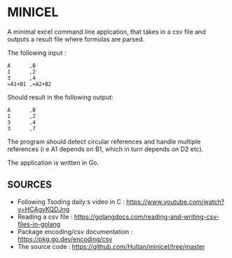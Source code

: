 # MINICEL

A minimal excel command line applcation, that takes in a csv file and outputs a result file where formulas are parsed. 

The following input :

```csv
A      ,B
1      ,2
3      ,4
=A1+B1 ,=A2+B2
```

Should result in the following output:

```csv
A      ,B
1      ,2
3      ,4
3      ,7
```

The program should detect circular references and handle multiple references (i e A1 depends on B1, which in turn depends on D2 etc).

The application is written in Go.

## SOURCES

* Following Tsoding daily:s video in C : https://www.youtube.com/watch?v=HCAgvKQDJng
* Reading a csv file : https://golangdocs.com/reading-and-writing-csv-files-in-golang
* Package encoding/csv documentation : https://pkg.go.dev/encoding/csv
* The source code : https://github.com/Hultan/minicel/tree/master